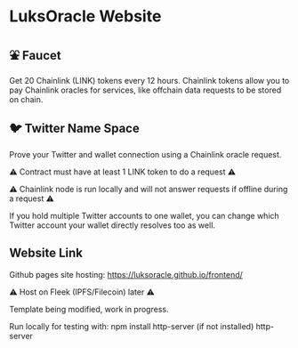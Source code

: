# LuksOracle Website

## :fountain: Faucet

Get 20 Chainlink (LINK) tokens every 12 hours.
Chainlink tokens allow you to pay Chainlink oracles for services, like offchain data requests to be stored on chain.

## :bird: Twitter Name Space

Prove your Twitter and wallet connection using a Chainlink oracle request.

:warning: Contract must have at least 1 LINK token to do a request :warning:

:warning: Chainlink node is run locally and will not answer requests if offline during a request :warning:

If you hold multiple Twitter accounts to one wallet, you can change which Twitter account your wallet directly resolves too as well.

## Website Link 

Github pages site hosting: https://luksoracle.github.io/frontend/

:warning: Host on Fleek (IPFS/Filecoin) later :warning:

Template being modified, work in progress.

Run locally for testing with:
npm install http-server (if not installed)
           http-server
